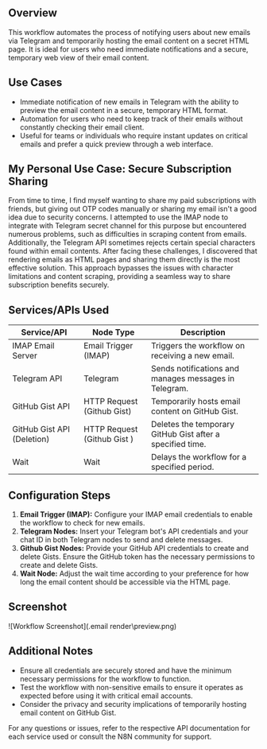 ## Overview
This workflow automates the process of notifying users about new emails via Telegram and temporarily hosting the email content on a secret HTML page. It is ideal for users who need immediate notifications and a secure, temporary web view of their email content.

## Use Cases
- Immediate notification of new emails in Telegram with the ability to preview the email content in a secure, temporary HTML format.
- Automation for users who need to keep track of their emails without constantly checking their email client.
- Useful for teams or individuals who require instant updates on critical emails and prefer a quick preview through a web interface.

## My Personal Use Case: Secure Subscription Sharing
From time to time, I find myself wanting to share my paid subscriptions with friends, but giving out OTP codes manually or sharing my email isn't a good idea due to security concerns. I attempted to use the IMAP node to integrate with Telegram secret channel for this purpose but encountered numerous problems, such as difficulties in scraping content from emails. Additionally, the Telegram API sometimes rejects certain special characters found within email contents. After facing these challenges, I discovered that rendering emails as HTML pages and sharing them directly is the most effective solution. This approach bypasses the issues with character limitations and content scraping, providing a seamless way to share subscription benefits securely.

## Services/APIs Used

| Service/API          | Node Type               | Description                                          |
|----------------------|-------------------------|------------------------------------------------------|
| IMAP Email Server    | Email Trigger (IMAP)    | Triggers the workflow on receiving a new email.      |
| Telegram API         | Telegram                | Sends notifications and manages messages in Telegram.|
| GitHub Gist API      | HTTP Request (Github Gist) | Temporarily hosts email content on GitHub Gist. |
| GitHub Gist API (Deletion) | HTTP Request (Github Gist ‌) | Deletes the temporary GitHub Gist after a specified time. |
| Wait                 | Wait                    | Delays the workflow for a specified period.          |

## Configuration Steps
1. **Email Trigger (IMAP):** Configure your IMAP email credentials to enable the workflow to check for new emails.
2. **Telegram Nodes:** Insert your Telegram bot's API credentials and your chat ID in both Telegram nodes to send and delete messages.
3. **Github Gist Nodes:** Provide your GitHub API credentials to create and delete Gists. Ensure the GitHub token has the necessary permissions to create and delete Gists.
4. **Wait Node:** Adjust the wait time according to your preference for how long the email content should be accessible via the HTML page.

## Screenshot
![Workflow Screenshot](.email render\preview.png)

## Additional Notes
- Ensure all credentials are securely stored and have the minimum necessary permissions for the workflow to function.
- Test the workflow with non-sensitive emails to ensure it operates as expected before using it with critical email accounts.
- Consider the privacy and security implications of temporarily hosting email content on GitHub Gist.

For any questions or issues, refer to the respective API documentation for each service used or consult the N8N community for support.